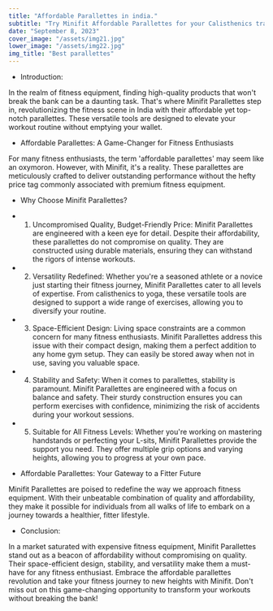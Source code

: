 ```yaml
---
title: "Affordable Parallettes in india."
subtitle: "Try Minifit Affordable Parallettes for your Calisthenics training"
date: "September 8, 2023"
cover_image: "/assets/img21.jpg"
lower_image: "/assets/img22.jpg"
img_title: "Best parallettes"
---
```


* Introduction:

In the realm of fitness equipment, finding high-quality products that won't break the bank can be a daunting task. That's where Minifit Parallettes step in, revolutionizing the fitness scene in India with their affordable yet top-notch parallettes. These versatile tools are designed to elevate your workout routine without emptying your wallet.

* Affordable Parallettes: A Game-Changer for Fitness Enthusiasts

For many fitness enthusiasts, the term 'affordable parallettes' may seem like an oxymoron. However, with Minifit, it's a reality. These parallettes are meticulously crafted to deliver outstanding performance without the hefty price tag commonly associated with premium fitness equipment.

* Why Choose Minifit Parallettes?

* 1. Uncompromised Quality, Budget-Friendly Price:
   Minifit Parallettes are engineered with a keen eye for detail. Despite their affordability, these parallettes do not compromise on quality. They are constructed using durable materials, ensuring they can withstand the rigors of intense workouts.

* 2. Versatility Redefined:
   Whether you're a seasoned athlete or a novice just starting their fitness journey, Minifit Parallettes cater to all levels of expertise. From calisthenics to yoga, these versatile tools are designed to support a wide range of exercises, allowing you to diversify your routine.

* 3. Space-Efficient Design:
   Living space constraints are a common concern for many fitness enthusiasts. Minifit Parallettes address this issue with their compact design, making them a perfect addition to any home gym setup. They can easily be stored away when not in use, saving you valuable space.

* 4. Stability and Safety:
   When it comes to parallettes, stability is paramount. Minifit Parallettes are engineered with a focus on balance and safety. Their sturdy construction ensures you can perform exercises with confidence, minimizing the risk of accidents during your workout sessions.

* 5. Suitable for All Fitness Levels:
   Whether you're working on mastering handstands or perfecting your L-sits, Minifit Parallettes provide the support you need. They offer multiple grip options and varying heights, allowing you to progress at your own pace.

* Affordable Parallettes: Your Gateway to a Fitter Future

Minifit Parallettes are poised to redefine the way we approach fitness equipment. With their unbeatable combination of quality and affordability, they make it possible for individuals from all walks of life to embark on a journey towards a healthier, fitter lifestyle.

* Conclusion:

In a market saturated with expensive fitness equipment, Minifit Parallettes stand out as a beacon of affordability without compromising on quality. Their space-efficient design, stability, and versatility make them a must-have for any fitness enthusiast. Embrace the affordable parallettes revolution and take your fitness journey to new heights with Minifit. Don't miss out on this game-changing opportunity to transform your workouts without breaking the bank!
